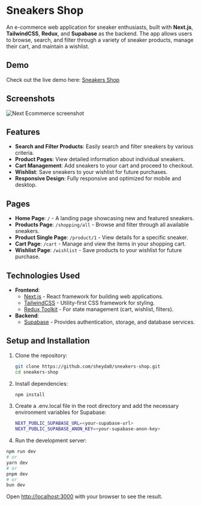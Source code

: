 # Sneakers Shop

An e-commerce web application for sneaker enthusiasts, built with **Next.js**, **TailwindCSS**, **Redux**, and **Supabase** as the backend. The app allows users to browse, search, and filter through a variety of sneaker products, manage their cart, and maintain a wishlist.

## Demo

Check out the live demo here: [Sneakers Shop](https://sneakers-shop-zeta.vercel.app/)

## Screenshots

![Next Ecommerce screenshot](https://sneakers-shop-zeta.vercel.app/images/screenshots/screenshot1.png)

<!-- ![Next Ecommerce screenshot](https://lucaspulliese.com/wp-content/uploads/2020/09/ecommerce-2.jpg) -->

## Features

- **Search and Filter Products**: Easily search and filter sneakers by various criteria.
- **Product Pages**: View detailed information about individual sneakers.
- **Cart Management**: Add sneakers to your cart and proceed to checkout.
- **Wishlist**: Save sneakers to your wishlist for future purchases.
- **Responsive Design**: Fully responsive and optimized for mobile and desktop.

## Pages

- **Home Page**: `/` - A landing page showcasing new and featured sneakers.
- **Products Page**: `/shopping/all` - Browse and filter through all available sneakers.
- **Product Single Page**: `/product/1` - View details for a specific sneaker.
- **Cart Page**: `/cart` - Manage and view the items in your shopping cart.
- **Wishlist Page**: `/wishlist` - Save products to your wishlist for future purchase.

## Technologies Used

- **Frontend**:
  - [Next.js](https://nextjs.org/) - React framework for building web applications.
  - [TailwindCSS](https://tailwindcss.com/) - Utility-first CSS framework for styling.
  - [Redux Toolkit](https://redux-toolkit.js.org/) - For state management (cart, wishlist, filters).
- **Backend**:
  - [Supabase](https://supabase.com/) - Provides authentication, storage, and database services.

## Setup and Installation

1. Clone the repository:

   ```bash
   git clone https://github.com/sheyda0/sneakers-shop.git
   cd sneakers-shop

   ```

2. Install dependencies:

   ```bash
   npm install

   ```

3. Create a .env.local file in the root directory and add the necessary environment variables for Supabase:

   ```bash
   NEXT_PUBLIC_SUPABASE_URL=<your-supabase-url>
   NEXT_PUBLIC_SUPABASE_ANON_KEY=<your-supabase-anon-key>
   ```

4. Run the development server:

```bash
npm run dev
# or
yarn dev
# or
pnpm dev
# or
bun dev
```

Open [http://localhost:3000](http://localhost:3000) with your browser to see the result.
